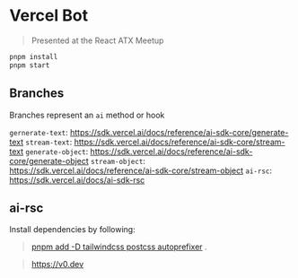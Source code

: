 # Vercel Bot

> Presented at the React ATX Meetup

```bash
pnpm install
pnpm start
```

## Branches

Branches represent an `ai` method or hook

`gernerate-text`: https://sdk.vercel.ai/docs/reference/ai-sdk-core/generate-text
`stream-text`: https://sdk.vercel.ai/docs/reference/ai-sdk-core/stream-text
`generate-object`: https://sdk.vercel.ai/docs/reference/ai-sdk-core/generate-object
`stream-object`: https://sdk.vercel.ai/docs/reference/ai-sdk-core/stream-object
`ai-rsc`: https://sdk.vercel.ai/docs/ai-sdk-rsc

## ai-rsc

Install dependencies by following:

> [pnpm add -D tailwindcss postcss autoprefixer](https://tailwindcss.com/docs/guides/nextjs) .

> https://v0.dev
